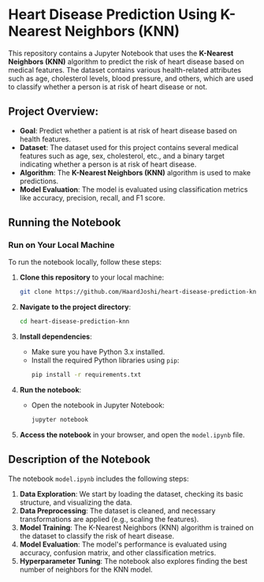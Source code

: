 # Heart Disease Prediction Using K-Nearest Neighbors (KNN)

This repository contains a Jupyter Notebook that uses the **K-Nearest Neighbors (KNN)** algorithm to predict the risk of heart disease based on medical features. The dataset contains various health-related attributes such as age, cholesterol levels, blood pressure, and others, which are used to classify whether a person is at risk of heart disease or not.

## Project Overview:
- **Goal**: Predict whether a patient is at risk of heart disease based on health features.
- **Dataset**: The dataset used for this project contains several medical features such as age, sex, cholesterol, etc., and a binary target indicating whether a person is at risk of heart disease.
- **Algorithm**: The **K-Nearest Neighbors (KNN)** algorithm is used to make predictions.
- **Model Evaluation**: The model is evaluated using classification metrics like accuracy, precision, recall, and F1 score.

## Running the Notebook

### Run on Your Local Machine
To run the notebook locally, follow these steps:

1. **Clone this repository** to your local machine:
   ```bash
   git clone https://github.com/HaardJoshi/heart-disease-prediction-knn.git
   ```

2. **Navigate to the project directory**:
   ```bash
   cd heart-disease-prediction-knn
   ```

3. **Install dependencies**:
   - Make sure you have Python 3.x installed.
   - Install the required Python libraries using `pip`:
     ```bash
     pip install -r requirements.txt
     ```

4. **Run the notebook**:
   - Open the notebook in Jupyter Notebook:
     ```bash
     jupyter notebook
     ```

5. **Access the notebook** in your browser, and open the `model.ipynb` file.

## Description of the Notebook

The notebook `model.ipynb` includes the following steps:

1. **Data Exploration**: We start by loading the dataset, checking its basic structure, and visualizing the data.
2. **Data Preprocessing**: The dataset is cleaned, and necessary transformations are applied (e.g., scaling the features).
3. **Model Training**: The K-Nearest Neighbors (KNN) algorithm is trained on the dataset to classify the risk of heart disease.
4. **Model Evaluation**: The model's performance is evaluated using accuracy, confusion matrix, and other classification metrics.
5. **Hyperparameter Tuning**: The notebook also explores finding the best number of neighbors for the KNN model.
